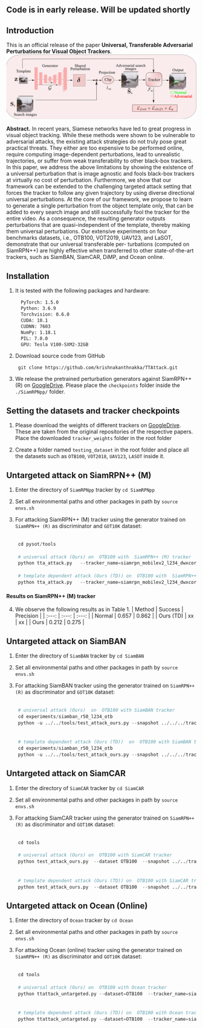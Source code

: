 ## Code is in early release. Will be updated shortly


## Introduction

This is an official release of the paper **Universal, Transferable Adversarial Perturbations for Visual Object Trackers**.
![images](./images/frameworkfull_new_V2.png)

**Abstract.** In recent years, Siamese networks have led to great progress in visual object tracking. While these methods were shown to be vulnerable to adversarial attacks, the existing attack strategies do not truly pose great practical threats. They either are too expensive to be performed online, require computing image-dependent perturbations, lead to unrealistic trajectories, or suffer from weak transferability to other black-box trackers. In this paper, we address the above limitations by showing the existence of a universal perturbation that is image agnostic and fools black-box trackers at virtually no cost of perturbation. Furthermore, we show that our framework can be extended to the challenging targeted attack setting that forces the tracker to follow any given trajectory by using diverse directional universal perturbations. At the core of our framework, we propose to learn to generate a single perturbation from the object template only, that can be added to every search image and still successfully fool the tracker for the entire video. As a consequence, the resulting generator outputs perturbations that are quasi-independent of the template, thereby making them universal perturbations. Our extensive experiments on four benchmarks datasets, i.e., OTB100, VOT2019, UAV123, and LaSOT, demonstrate that our universal transferable per- turbations (computed on SiamRPN++) are highly effective when transferred to other state-of-the-art trackers, such as SiamBAN, SiamCAR, DiMP, and Ocean online.



## Installation

1. It is tested with the following packages and hardware:

    ``` text
      PyTorch: 1.5.0
      Python: 3.6.9
      Torchvision: 0.6.0
      CUDA: 10.1
      CUDNN: 7603
      NumPy: 1.18.1
      PIL: 7.0.0
      GPU: Tesla V100-SXM2-32GB
   ```

2. Download source code from GitHub
   ```
    git clone https://github.com/krishnakanthnakka/TTAttack.git
   ```

3. We release  the pretrained perturbation generators against SiamRPN++ (R) on [GoogleDrive](https://drive.google.com/drive/folders/1CawsQuwFiGlHxqLYM2BOOF9NxxI-U_m4?usp=sharing).
Please place the ```checkpoints``` folder inside the  ```./SiamRPNpp/``` folder.




## Setting the datasets and tracker checkpoints

1. Please download the weights of different trackers on [GoogleDrive](https://drive.google.com/drive/folders/1CawsQuwFiGlHxqLYM2BOOF9NxxI-U_m4?usp=sharing). These are taken from the original repositories of the respective papers.
  Place the downloaded ```tracker_weights``` folder in the root folder

2. Create a folder named ```testing_dataset``` in  the root  folder and place all the datasets such as ```OTB100```, ```VOT2018```, ```UAV123```, ```LASOT``` inside it.






## Untargeted attack on SiamRPN++ (M)

1. Enter the directory of ```SiamRPNpp``` tracker by ```cd SiamRPNpp```

2. Set all environmental paths and other packages in path by ```source envs.sh```

3. For attacking SiamRPN++ (M) tracker using the generator trained on ```SiamRPN++ (R)``` as discriminator and ```GOT10K``` dataset:

   ```py

    cd pysot/tools

    # universal attack (Ours) on  OTB100 with  SiamRPN++ (M) tracker
    python tta_attack.py   --tracker_name=siamrpn_mobilev2_l234_dwxcorr --dataset=OTB100 --case=1 --gpu=1 --model_iter=4_net_G.pth --attack_universal

    # template dependent attack (Ours (TD)) on  OTB100 with  SiamRPN++ (M) tracker
    python tta_attack.py   --tracker_name=siamrpn_mobilev2_l234_dwxcorr --dataset=OTB100 --case=1 --gpu=1 --model_iter=4_net_G.pth
   ```

#### Results on SiamRPN++ (M) tracker

4. We observe the following results as in Table 1.
    | Method | Success  | Precision |
    | :---:  | :---:     | :---:    |
    |  Normal | 0.657     | 0.862    |
    |  Ours (TD)  | xx  | xx     |
    |  Ours  | 0.212     | 0.275     |


## Untargeted attack on SiamBAN

1. Enter the directory of ```SiamBAN``` tracker by ```cd SiamBAN```

2. Set all environmental paths and other packages in path by ```source envs.sh```

3. For attacking SiamBAN tracker using the generator trained on ```SiamRPN++ (R)``` as discriminator and ```GOT10K``` dataset:

   ```py

    # universal attack (Ours)  on  OTB100 with SiamBAN tracker
    cd experiments/siamban_r50_l234_otb
    python -u ../../tools/test_attack_ours.py --snapshot ../../../tracker_weights/siamban_r50_l234_otb/model.pth  --dataset OTB100 --config ../../../tracker_weights/siamban_r50_l234_otb/config.yaml  --model_iter=4_net_G.pth --case=1 --eps=8  --attack_universal


    # template dependent attack (Ours (TD))  on  OTB100 with SiamBAN tracker
    cd experiments/siamban_r50_l234_otb
    python -u ../../tools/test_attack_ours.py --snapshot ../../../tracker_weights/siamban_r50_l234_otb/model.pth  --dataset OTB100 --config ../../../tracker_weights/siamban_r50_l234_otb/config.yaml  --model_iter=4_net_G.pth --case=1 --eps=8

   ```

## Untargeted attack on SiamCAR

1. Enter the directory of ```SiamCAR``` tracker by ```cd SiamCAR```

2. Set all environmental paths and other packages in path by ```source envs.sh```

3. For attacking SiamCAR tracker using the generator trained on ```SiamRPN++ (R)``` as discriminator and ```GOT10K``` dataset:

   ```py

    cd tools

    # universal attack (Ours) on  OTB100 with SiamCAR tracker
    python test_attack_ours.py  --dataset OTB100  --snapshot ../../tracker_weights/siamcar_general/model_general.pth   --model_iter=4_net_G.pth --case=1 --eps=8  --attack_universal


    # template dependent attack (Ours (TD)) on  OTB100 with SiamCAR tracker
    python test_attack_ours.py  --dataset OTB100  --snapshot ../../tracker_weights/siamcar_general/model_general.pth   --model_iter=4_net_G.pth --case=1 --eps=8

   ```


## Untargeted attack on Ocean (Online)

1. Enter the directory of ```Ocean``` tracker by ```cd Ocean```

2. Set all environmental paths and other packages in path by ```source envs.sh```

3. For attacking Ocean (online) tracker using the generator trained on ```SiamRPN++ (R)``` as discriminator and ```GOT10K``` dataset:

   ```py

    cd tools

    # universal attack (Ours) on  OTB100 with Ocean tracker
    python ttattack_untargeted.py --dataset=OTB100  --tracker_name=siam_ocean_online --case=1  --model_iter=4_net_G.pth --gpu=0  --attack_universal


    # template dependent attack (Ours (TD)) on  OTB100 with Ocean tracker
    python ttattack_untargeted.py --dataset=OTB100  --tracker_name=siam_ocean_online --case=1  --model_iter=4_net_G.pth --gpu=0

   ```

